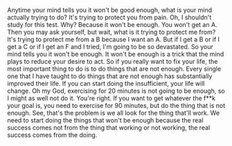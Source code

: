  Anytime your mind tells you it won't be good enough, what is your mind actually trying to do? It's trying to protect you from pain. Oh, I shouldn't study for this test. Why? Because it won't be enough. You won't get an A. Then you may ask yourself, but wait, what is it trying to protect me from? It's trying to protect me from a B because I want an A. But if I get a B or if I get a C or if I get an F and I tried, I'm going to be so devastated. So your mind tells you it won't be enough. It won't be enough is a trick that the mind plays to reduce your desire to act. So if you really want to fix your life, the most important thing to do is to do things that are not enough. Every single one that I have taught to do things that are not enough has substantially improved their life. If you can start doing the insufficient, your life will change. Oh my God, exercising for 20 minutes is not going to be enough, so I might as well not do it. You're right. If you want to get whatever the f**k your goal is, you need to exercise for 90 minutes, but do the thing that is not enough. See, that's the problem is we all look for the thing that'll work. We need to start doing the things that won't be enough because the real success comes not from the thing that working or not working, the real success comes from the doing.